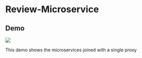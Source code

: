 # Review-Microservice


## Demo
![](OuiQlnDemo.gif)

This demo shows the microservices joined with a single proxy
